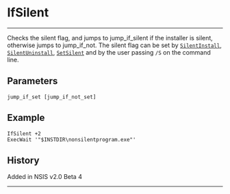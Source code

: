 # IfSilent

---

Checks the silent flag, and jumps to jump\_if\_silent if the installer is silent, otherwise jumps to jump\_if\_not. The silent flag can be set by [`SilentInstall`][1], [`SilentUninstall`][2], [`SetSilent`][3] and by the user passing `/S` on the command line.

## Parameters

    jump_if_set [jump_if_not_set]

## Example

	IfSilent +2
	ExecWait '"$INSTDIR\nonsilentprogram.exe"'

## History

Added in NSIS v2.0 Beta 4

---

[1]: SilentInstall.md
[2]: SilentUnInstall.md
[3]: SetSilent.md